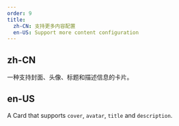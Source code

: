 ```yaml
---
order: 9
title:
  zh-CN: 支持更多内容配置
  en-US: Support more content configuration
---
```


## zh-CN

一种支持封面、头像、标题和描述信息的卡片。

## en-US

A Card that supports `cover`, `avatar`, `title` and `description`.
